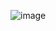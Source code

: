 ![image](https://user-images.githubusercontent.com/101611468/210795252-8e1d66c4-ab84-445a-8d04-e61b8b26c53e.png)
